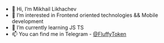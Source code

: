 - 👋 Hi, I’m Mikhail Likhachev
- 👀 I’m interested in Frontend oriented technologies && Mobile development
- 🌱 I’m currently learning JS TS
- 📫 You can find me in Telegram - <a href="https://t.me/FluffyToken">@FluffyToken</a>

<!---
lihaha2/lihaha2 is a ✨ special ✨ repository because its `README.md` (this file) appears on your GitHub profile.
You can click the Preview link to take a look at your changes.
--->
